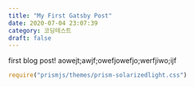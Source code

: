 ```yaml
---
title: "My First Gatsby Post"
date: 2020-07-04 23:07:39
category: 코딩테스트
draft: false
---
```


first blog post!
aowejt;awjf;owefjowefjo;werfjiwo;ijf

```js
require("prismjs/themes/prism-solarizedlight.css")
```
